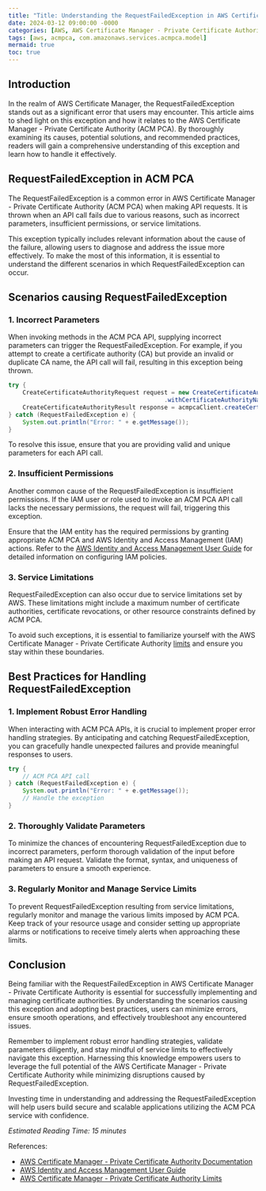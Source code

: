 ```yaml
---
title: "Title: Understanding the RequestFailedException in AWS Certificate Manager - Private Certificate Authority"
date: 2024-03-12 09:00:00 -0000
categories: [AWS, AWS Certificate Manager - Private Certificate Authority]
tags: [aws, acmpca, com.amazonaws.services.acmpca.model]
mermaid: true
toc: true
---
```



## Introduction

In the realm of AWS Certificate Manager, the RequestFailedException stands out as a significant error that users may encounter. This article aims to shed light on this exception and how it relates to the AWS Certificate Manager - Private Certificate Authority (ACM PCA). By thoroughly examining its causes, potential solutions, and recommended practices, readers will gain a comprehensive understanding of this exception and learn how to handle it effectively.

## RequestFailedException in ACM PCA

The RequestFailedException is a common error in AWS Certificate Manager - Private Certificate Authority (ACM PCA) when making API requests. It is thrown when an API call fails due to various reasons, such as incorrect parameters, insufficient permissions, or service limitations.

This exception typically includes relevant information about the cause of the failure, allowing users to diagnose and address the issue more effectively. To make the most of this information, it is essential to understand the different scenarios in which RequestFailedException can occur.

## Scenarios causing RequestFailedException

### 1. Incorrect Parameters

When invoking methods in the ACM PCA API, supplying incorrect parameters can trigger the RequestFailedException. For example, if you attempt to create a certificate authority (CA) but provide an invalid or duplicate CA name, the API call will fail, resulting in this exception being thrown.

```java
try {
    CreateCertificateAuthorityRequest request = new CreateCertificateAuthorityRequest()
                                            .withCertificateAuthorityName("Invalid CA Name");
    CreateCertificateAuthorityResult response = acmpcaClient.createCertificateAuthority(request);
} catch (RequestFailedException e) {
    System.out.println("Error: " + e.getMessage());
}
```

To resolve this issue, ensure that you are providing valid and unique parameters for each API call.

### 2. Insufficient Permissions

Another common cause of the RequestFailedException is insufficient permissions. If the IAM user or role used to invoke an ACM PCA API call lacks the necessary permissions, the request will fail, triggering this exception.

Ensure that the IAM entity has the required permissions by granting appropriate ACM PCA and AWS Identity and Access Management (IAM) actions. Refer to the [AWS Identity and Access Management User Guide](https://docs.aws.amazon.com/IAM/latest/UserGuide/reference_policies_elements.html) for detailed information on configuring IAM policies.

### 3. Service Limitations

RequestFailedException can also occur due to service limitations set by AWS. These limitations might include a maximum number of certificate authorities, certificate revocations, or other resource constraints defined by ACM PCA.

To avoid such exceptions, it is essential to familiarize yourself with the AWS Certificate Manager - Private Certificate Authority [limits](https://docs.aws.amazon.com/acm-pca/latest/userguide/PcaLimits.html) and ensure you stay within these boundaries.

## Best Practices for Handling RequestFailedException

### 1. Implement Robust Error Handling

When interacting with ACM PCA APIs, it is crucial to implement proper error handling strategies. By anticipating and catching RequestFailedException, you can gracefully handle unexpected failures and provide meaningful responses to users.

```java
try {
    // ACM PCA API call
} catch (RequestFailedException e) {
    System.out.println("Error: " + e.getMessage());
    // Handle the exception
}
```

### 2. Thoroughly Validate Parameters

To minimize the chances of encountering RequestFailedException due to incorrect parameters, perform thorough validation of the input before making an API request. Validate the format, syntax, and uniqueness of parameters to ensure a smooth experience.

### 3. Regularly Monitor and Manage Service Limits

To prevent RequestFailedException resulting from service limitations, regularly monitor and manage the various limits imposed by ACM PCA. Keep track of your resource usage and consider setting up appropriate alarms or notifications to receive timely alerts when approaching these limits.

## Conclusion

Being familiar with the RequestFailedException in AWS Certificate Manager - Private Certificate Authority is essential for successfully implementing and managing certificate authorities. By understanding the scenarios causing this exception and adopting best practices, users can minimize errors, ensure smooth operations, and effectively troubleshoot any encountered issues.

Remember to implement robust error handling strategies, validate parameters diligently, and stay mindful of service limits to effectively navigate this exception. Harnessing this knowledge empowers users to leverage the full potential of the AWS Certificate Manager - Private Certificate Authority while minimizing disruptions caused by RequestFailedException.

Investing time in understanding and addressing the RequestFailedException will help users build secure and scalable applications utilizing the ACM PCA service with confidence.

*Estimated Reading Time: 15 minutes*

References:
- [AWS Certificate Manager - Private Certificate Authority Documentation](https://docs.aws.amazon.com/acm-pca/latest/userguide/PcaWelcome.html)
- [AWS Identity and Access Management User Guide](https://docs.aws.amazon.com/IAM/latest/UserGuide/reference_policies_elements.html)
- [AWS Certificate Manager - Private Certificate Authority Limits](https://docs.aws.amazon.com/acm-pca/latest/userguide/PcaLimits.html)